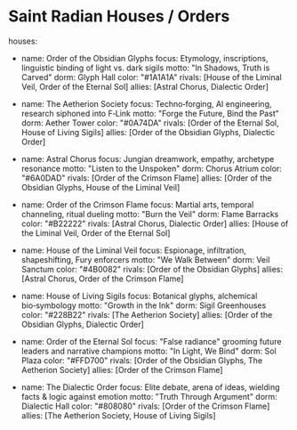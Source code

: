 # Saint Radian Houses / Orders
houses:
  - name: Order of the Obsidian Glyphs
    focus: Etymology, inscriptions, linguistic binding of light vs. dark sigils
    motto: "In Shadows, Truth is Carved"
    dorm: Glyph Hall
    color: "#1A1A1A"
    rivals: [House of the Liminal Veil, Order of the Eternal Sol]
    allies: [Astral Chorus, Dialectic Order]

  - name: The Aetherion Society
    focus: Techno‑forging, AI engineering, research siphoned into F‑Link
    motto: "Forge the Future, Bind the Past"
    dorm: Aether Tower
    color: "#0A74DA"
    rivals: [Order of the Eternal Sol, House of Living Sigils]
    allies: [Order of the Obsidian Glyphs, Dialectic Order]

  - name: Astral Chorus
    focus: Jungian dreamwork, empathy, archetype resonance
    motto: "Listen to the Unspoken"
    dorm: Chorus Atrium
    color: "#6A0DAD"
    rivals: [Order of the Crimson Flame]
    allies: [Order of the Obsidian Glyphs, House of the Liminal Veil]

  - name: Order of the Crimson Flame
    focus: Martial arts, temporal channeling, ritual dueling
    motto: "Burn the Veil"
    dorm: Flame Barracks
    color: "#B22222"
    rivals: [Astral Chorus, Dialectic Order]
    allies: [House of the Liminal Veil, Order of the Eternal Sol]

  - name: House of the Liminal Veil
    focus: Espionage, infiltration, shapeshifting, Fury enforcers
    motto: "We Walk Between"
    dorm: Veil Sanctum
    color: "#4B0082"
    rivals: [Order of the Obsidian Glyphs]
    allies: [Astral Chorus, Order of the Crimson Flame]

  - name: House of Living Sigils
    focus: Botanical glyphs, alchemical bio‑symbology
    motto: "Growth in the Ink"
    dorm: Sigil Greenhouses
    color: "#228B22"
    rivals: [The Aetherion Society]
    allies: [Order of the Obsidian Glyphs, Dialectic Order]

  - name: Order of the Eternal Sol
    focus: "False radiance" grooming future leaders and narrative champions
    motto: "In Light, We Bind"
    dorm: Sol Plaza
    color: "#FFD700"
    rivals: [Order of the Obsidian Glyphs, The Aetherion Society]
    allies: [Order of the Crimson Flame]

  - name: The Dialectic Order
    focus: Elite debate, arena of ideas, wielding facts & logic against emotion
    motto: "Truth Through Argument"
    dorm: Dialectic Hall
    color: "#808080"
    rivals: [Order of the Crimson Flame]
    allies: [The Aetherion Society, House of Living Sigils]